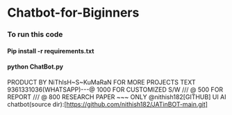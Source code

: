 # Chatbot-for-Biginners

### To run this code
#### Pip install -r requirements.txt
#### python ChatBot.py

PRODUCT BY NiThIsH~S~KuMaRaN
FOR MORE PROJECTS TEXT 9361331036(WHATSAPP)---@ 1000 FOR CUSTOMIZED S/W /// @ 500 FOR REPORT /// @ 800 RESEARCH PAPER ~~~ ONLY @nithish182[GITHUB]
UI AI chatbot(source dir):[https://github.com/nithish182/JATinBOT-main.git]

